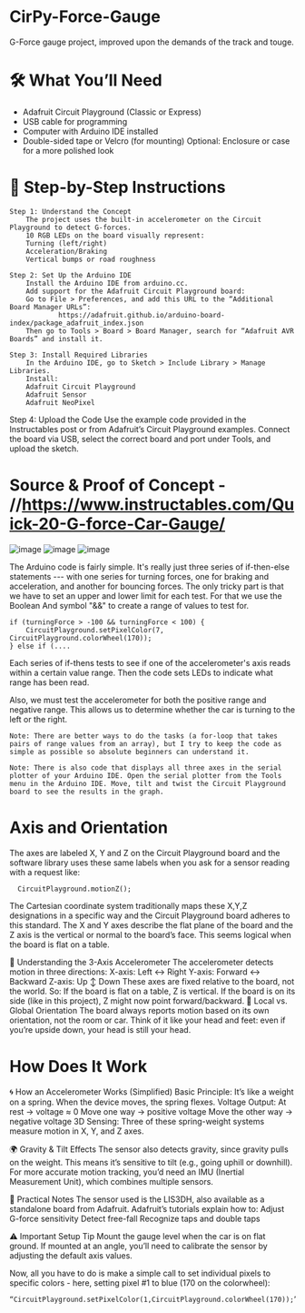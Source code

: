 # CirPy-Force-Gauge
G-Force gauge project, improved upon the demands of the track and touge.

# 🛠️ What You’ll Need
  - Adafruit Circuit Playground (Classic or Express)
  - USB cable for programming
  -  Computer with Arduino IDE installed
  -  Double-sided tape or Velcro (for mounting)
        Optional: Enclosure or case for a more polished look
        
# 🔧 Step-by-Step Instructions

    Step 1: Understand the Concept
        The project uses the built-in accelerometer on the Circuit Playground to detect G-forces.
        10 RGB LEDs on the board visually represent:
        Turning (left/right)
        Acceleration/Braking
        Vertical bumps or road roughness
        
    Step 2: Set Up the Arduino IDE
        Install the Arduino IDE from arduino.cc.
        Add support for the Adafruit Circuit Playground board:
        Go to File > Preferences, and add this URL to the “Additional Board Manager URLs”:
                https://adafruit.github.io/arduino-board-index/package_adafruit_index.json
        Then go to Tools > Board > Board Manager, search for “Adafruit AVR Boards” and install it.
        
    Step 3: Install Required Libraries
        In the Arduino IDE, go to Sketch > Include Library > Manage Libraries.
        Install:
        Adafruit Circuit Playground
        Adafruit Sensor
        Adafruit NeoPixel
        
Step 4: Upload the Code
        Use the example code provided in the Instructables post or from Adafruit’s Circuit Playground examples.
        Connect the board via USB, select the correct board and port under Tools, and upload the sketch.

# Source & Proof of Concept - //https://www.instructables.com/Quick-20-G-force-Car-Gauge/
![image](https://github.com/user-attachments/assets/a915b4f7-371d-4ef7-8c82-be4e379bccdc)
![image](https://github.com/user-attachments/assets/d1acf736-ab26-4c8d-ab22-2e3cf09ecf3c)
![image](https://github.com/user-attachments/assets/b6fd6691-0879-4928-b041-5409f12cfd18)

The Arduino code is fairly simple. It's really just three series of if-then-else statements --- with one series for turning forces, one for braking and acceleration, and another for bouncing forces. The only tricky part is that we have to set an upper and lower limit for each test. For that we use the Boolean And symbol "&&" to create a range of values to test for.

    if (turningForce > -100 && turningForce < 100) {
        CircuitPlayground.setPixelColor(7, CircuitPlayground.colorWheel(170)); 
    } else if (....
Each series of if-thens tests to see if one of the accelerometer's axis reads within a certain value range. Then the code sets LEDs to indicate what range has been read.

Also, we must test the accelerometer for both the positive range and negative range. This allows us to determine whether the car is turning to the left or the right.

    Note: There are better ways to do the tasks (a for-loop that takes pairs of range values from an array), but I try to keep the code as simple as possible so absolute beginners can understand it.

    Note: There is also code that displays all three axes in the serial plotter of your Arduino IDE. Open the serial plotter from the Tools menu in the Arduino IDE. Move, tilt and twist the Circuit Playground board to see the results in the graph.


# Axis and Orientation
The axes are labeled X, Y and Z on the Circuit Playground board and the software library uses these same labels when you ask for a sensor reading with a request like:

      CircuitPlayground.motionZ(); 
The Cartesian coordinate system traditionally maps these X,Y,Z designations in a specific way and the Circuit Playground board adheres to this standard. The X and Y axes describe the flat plane of the board and the Z axis is the vertical or normal to the board’s face. This seems logical when the board is flat on a table.

🧭 Understanding the 3-Axis Accelerometer
    The accelerometer detects motion in three directions:
        X-axis: Left ↔ Right
        Y-axis: Forward ↔ Backward
        Z-axis: Up ↕ Down
        These axes are fixed relative to the board, not the world. So:
            If the board is flat on a table, Z is vertical.
            If the board is on its side (like in this project), Z might now point forward/backward.
🧠 Local vs. Global Orientation
    The board always reports motion based on its own orientation, not the room or car.
    Think of it like your head and feet: even if you’re upside down, your head is still your head.

# How Does It Work
🌀 How an Accelerometer Works (Simplified)
    Basic Principle: It’s like a weight on a spring. When the device moves, the spring flexes.
        Voltage Output:
        At rest → voltage ≈ 0
        Move one way → positive voltage
        Move the other way → negative voltage
        3D Sensing: Three of these spring-weight systems measure motion in X, Y, and Z axes.
        
🌍 Gravity & Tilt Effects
        The sensor also detects gravity, since gravity pulls on the weight.
        This means it’s sensitive to tilt (e.g., going uphill or downhill).
        For more accurate motion tracking, you’d need an IMU (Inertial Measurement Unit), which combines multiple sensors.
        
🔧 Practical Notes
        The sensor used is the LIS3DH, also available as a standalone board from Adafruit.
        Adafruit’s tutorials explain how to:
        Adjust G-force sensitivity
        Detect free-fall
        Recognize taps and double taps
        
⚠️ Important Setup Tip
        Mount the gauge level when the car is on flat ground.
        If mounted at an angle, you’ll need to calibrate the sensor by adjusting the default axis values.

Now, all you have to do is make a simple call to set individual pixels to specific colors - here, setting pixel #1 to blue (170 on the colorwheel):

    “CircuitPlayground.setPixelColor(1,CircuitPlayground.colorWheel(170));” 
